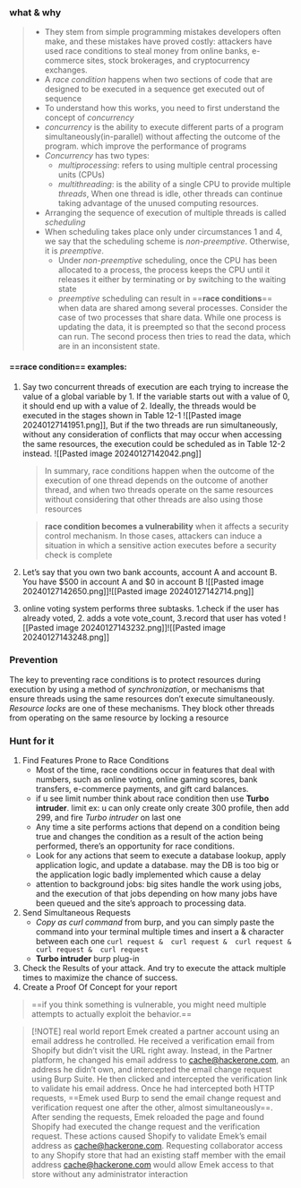### what & why
> - They stem from simple programming mistakes developers often make, and these mistakes have proved costly: attackers have used race conditions to steal money from online banks, e-commerce sites, stock brokerages, and cryptocurrency exchanges.
> - A *race condition* happens when two sections of code that are designed to be executed in a sequence get executed out of sequence
> - To understand how this works, you need to first understand the concept of *concurrency*
> - *concurrency* is the ability to execute different parts of a program simultaneously(in-parallel) without affecting the outcome of the program. which improve the performance of programs
> - *Concurrency* has two types: 
> 	- *multiprocessing*: refers to using multiple central processing units (CPUs)
> 	- *multithreading*: is the ability of a single CPU to provide multiple *threads*, When one thread is idle, other threads can continue taking advantage of the unused computing resources.
>- Arranging the sequence of execution of multiple threads is called *scheduling* 
>- When scheduling takes place only under circumstances 1 and 4, we say that the scheduling scheme is *non-preemptive*. Otherwise, it is *preemptive*. 
>	- Under *non-preemptive* scheduling, once the CPU has been allocated to a process, the process keeps the CPU until it releases it either by terminating or by switching to the waiting state
>	- *preemptive* scheduling can result in ==**race conditions**== when data are shared among several processes. Consider the case of two processes that share data. While one process is updating the data, it is preempted so that the second process can run. The second process then tries to read the data, which are in an inconsistent state.

#### ==**race condition**== examples:
1. Say two concurrent threads of execution are each trying to increase the value of a global variable by 1. If the variable starts out with a value of 0, it should end up with a value of 2. Ideally, the threads would be executed in the stages shown in Table 12-1
   ![[Pasted image 20240127141951.png]], But if the two threads are run simultaneously, without any consideration of conflicts that may occur when accessing the same resources, the execution could be scheduled as in Table 12-2 instead. ![[Pasted image 20240127142042.png]]
   > In summary, race conditions happen when the outcome of the execution of one thread depends on the outcome of another thread, and when two threads operate on the same resources without considering that other threads are also using those resources
   
   >**race condition becomes a vulnerability** when it affects a security control mechanism. In those cases, attackers can induce a situation in which a sensitive action executes before a security check is complete
2. Let’s say that you own two bank accounts, account A and account B. You have $500 in account A and $0 in account B
   ![[Pasted image 20240127142650.png]]![[Pasted image 20240127142714.png]]
1.  online voting system performs three subtasks. 1.check if the user has already voted, 2. adds a vote vote_count, 3.record that user has voted
   ![[Pasted image 20240127143232.png]]![[Pasted image 20240127143248.png]]
### Prevention
The key to preventing race conditions is to protect resources during execution by using a method of *synchronization*, or mechanisms that ensure threads using the same resources don’t execute simultaneously.
*Resource locks* are one of these mechanisms. They block other threads from operating on the same resource by locking a resource

### Hunt for it
1. Find Features Prone to Race Conditions
	- Most of the time, race conditions occur in features that deal with numbers, such as online voting, online gaming scores, bank transfers, e-commerce payments, and gift card balances.
	- if u see limit number think about race condition then use **Turbo intruder**. limit ex: u can only create only create 300 profile, then add 299, and fire *Turbo intruder* on last one
	- Any time a site performs actions that depend on a condition being true and changes the condition as a result of the action being performed, there’s an opportunity for race conditions.
	- Look for any actions that seem to execute a database lookup, apply application logic, and update a database. may the DB is too big or the application logic badly implemented which cause a delay
	- attention to background jobs: big sites handle the work using jobs, and the execution of that jobs depending on how many jobs have been queued and the site’s approach to processing data.
1. Send Simultaneous Requests
	- *Copy as curl command* from burp, and you can simply paste the command into your terminal multiple times and insert a & character between each one
	  `curl request &  curl request &  curl request &  curl request &  curl request ` 
	- **Turbo intruder** burp plug-in
1. Check the Results of your attack. And try to execute the attack multiple times to maximize the chance of success.
2. Create a Proof Of Concept for your report
> ==if you think something is vulnerable, you might need multiple attempts to actually exploit the behavior.==


> [!NOTE] real world report
> Emek created a partner account using an email address he controlled. He received a verification email from Shopify but didn’t visit the URL right away. Instead, in the Partner platform, he changed his email address to cache@hackerone.com, an address he didn’t own, and intercepted the email change request using Burp Suite. He then clicked and intercepted the verification link to validate his email address. Once he had intercepted both HTTP requests, ==Emek used Burp to send the email change request and verification request one after the other, almost simultaneously==. After sending the requests, Emek reloaded the page and found Shopify had executed the change request and the verification request. These actions caused Shopify to validate Emek’s email address as cache@hackerone.com. Requesting collaborator access to any Shopify store that had an existing staff member with the email address cache@hackerone.com would allow Emek access to that store without any administrator interaction
